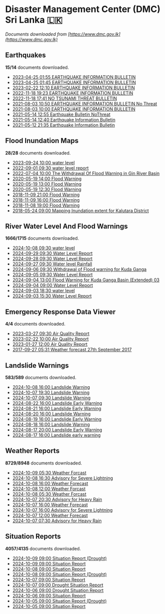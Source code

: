 # Disaster Management Center (DMC) Sri Lanka :sri_lanka:

*Documents downloaded from [https://www.dmc.gov.lk](https://www.dmc.gov.lk)*

## Earthquakes

**15/14** documents downloaded.

* [2023-04-25 01:55 EARTHQUAKE INFORMATION BULLETIN](data/earthquakes/20230425.0155.earthquake-information-bulletin.pdf)
* [2023-04-25 01:45 EARTHQUAKE INFORMATION BULLETIN](data/earthquakes/20230425.0145.earthquake-information-bulletin.pdf)
* [2023-02-22 12:10 EARTHQUAKE INFORMATION BULLETIN](data/earthquakes/20230222.1210.earthquake-information-bulletin.pdf)
* [2022-11-18 19:23 EARTHQUAKE INFORMATION BULLETIN](data/earthquakes/20221118.1923.earthquake-information-bulletin.pdf)
* [2022-11-18 17:41 NO TSUNAMI THREAT BULLETIN](data/earthquakes/20221118.1741.no-tsunami-threat-bulletin.pdf)
* [2021-08-03 10:50 EARTHQUAKE INFORMATION BULLETIN No Threat](data/earthquakes/20210803.1050.earthquake-information-bulletin-no-threat.pdf)
* [2021-08-03 10:00 EARTHQUAKE INFORMATION BULLETIN](data/earthquakes/20210803.1000.earthquake-information-bulletin.pdf)
* [2021-05-14 12:55 Earthquake Bulletin NoThreat](data/earthquakes/20210514.1255.earthquake-bulletin-nothreat.pdf)
* [2021-05-14 12:40 Earthquake Information Bulletin](data/earthquakes/20210514.1240.earthquake-information-bulletin.pdf)
* [2021-05-12 21:35 Earthquake Information Bulletin](data/earthquakes/20210512.2135.earthquake-information-bulletin.pdf)

## Flood Inundation Maps

**28/28** documents downloaded.

* [2023-09-24 10:00 water level](data/flood-inundation-maps/20230924.1000.water-level.pdf)
* [2022-09-01 09:30 water level report](data/flood-inundation-maps/20220901.0930.water-level-report.pdf)
* [2022-07-04 10:00 The Withdrawal Of Flood Warning in Gin River Basin](data/flood-inundation-maps/20220704.1000.the-withdrawal-of-flood-warning-in-gin-river-basin.pdf)
* [2020-05-19 14:00 Flood Warning](data/flood-inundation-maps/20200519.1400.flood-warning.pdf)
* [2020-05-19 13:00 Flood Warning](data/flood-inundation-maps/20200519.1300.flood-warning.pdf)
* [2020-05-19 12:30 Flood Warning](data/flood-inundation-maps/20200519.1230.flood-warning.pdf)
* [2018-11-09 21:00 Flood Warning](data/flood-inundation-maps/20181109.2100.flood-warning.PDF)
* [2018-11-09 16:00 Flood Warning](data/flood-inundation-maps/20181109.1600.flood-warning.PDF)
* [2018-11-08 19:00 Flood Warning](data/flood-inundation-maps/20181108.1900.flood-warning.PDF)
* [2018-05-24 09:00 Mapping Inundation extent for Kalutara District](data/flood-inundation-maps/20180524.0900.mapping-inundation-extent-for-kalutara-district.pdf)

## River Water Level And Flood Warnings

**1666/1715** documents downloaded.

* [2024-10-08 09:30 water level](data/river-water-level-and-flood-warnings/20241008.0930.water-level.jpg)
* [2024-09-29 09:30 Water Level Report](data/river-water-level-and-flood-warnings/20240929.0930.water-level-report.jpg)
* [2024-09-28 09:30 Water Level Report](data/river-water-level-and-flood-warnings/20240928.0930.water-level-report.jpg)
* [2024-09-27 09:30 Water level  Rainfall](data/river-water-level-and-flood-warnings/20240927.0930.water-level-rainfall.jpg)
* [2024-09-06 09:30 Withdrawal of Flood warning for Kuda Ganga](data/river-water-level-and-flood-warnings/20240906.0930.withdrawal-of-flood-warning-for-kuda-ganga.pdf)
* [2024-09-05 09:30 Water Level Report](data/river-water-level-and-flood-warnings/20240905.0930.water-level-report.jpg)
* [2024-09-04 13:00 Flood Warning for Kuda Ganga Basin (Extended) 03](data/river-water-level-and-flood-warnings/20240904.1300.flood-warning-for-kuda-ganga-basin-extended-03.pdf)
* [2024-09-04 09:00 Water Level Report](data/river-water-level-and-flood-warnings/20240904.0900.water-level-report.jpg)
* [2024-09-03 18:30 water level](data/river-water-level-and-flood-warnings/20240903.1830.water-level.jpg)
* [2024-09-03 15:30 Water Level Report](data/river-water-level-and-flood-warnings/20240903.1530.water-level-report.jpg)

## Emergency Response Data Viewer

**4/4** documents downloaded.

* [2023-03-27 09:30 Air Quality Report](data/emergency-response-data-viewer/20230327.0930.air-quality-report.pdf)
* [2023-02-22 10:00 Air Quality Report](data/emergency-response-data-viewer/20230222.1000.air-quality-report.pdf)
* [2023-01-27 12:00 Air Quality Report](data/emergency-response-data-viewer/20230127.1200.air-quality-report.pdf)
* [2017-09-27 05:31 Weather forecast 27th September 2017](data/emergency-response-data-viewer/20170927.0531.weather-forecast-27th-september-2017.pdf)

## Landslide Warnings

**583/589** documents downloaded.

* [2024-10-08 16:00 Landslide Warning](data/landslide-warnings/20241008.1600.landslide-warning.pdf)
* [2024-10-07 19:30 Landslide Warning](data/landslide-warnings/20241007.1930.landslide-warning.pdf)
* [2024-10-07 09:30 Landslide Warning](data/landslide-warnings/20241007.0930.landslide-warning.pdf)
* [2024-08-22 16:00 Landslide Early Warning](data/landslide-warnings/20240822.1600.landslide-early-warning.pdf)
* [2024-08-21 16:00 Landslide Early Warning](data/landslide-warnings/20240821.1600.landslide-early-warning.pdf)
* [2024-08-20 16:00 Landslide Warning](data/landslide-warnings/20240820.1600.landslide-warning.pdf)
* [2024-08-19 16:00 Landslide Early Warning](data/landslide-warnings/20240819.1600.landslide-early-warning.pdf)
* [2024-08-18 16:00 Landslide Warning](data/landslide-warnings/20240818.1600.landslide-warning.pdf)
* [2024-08-17 20:00 Landslide Early Warning](data/landslide-warnings/20240817.2000.landslide-early-warning.pdf)
* [2024-08-17 16:00 Landslide early warning](data/landslide-warnings/20240817.1600.landslide-early-warning.pdf)

## Weather Reports

**8729/8948** documents downloaded.

* [2024-10-09 05:30 Weather Forcast](data/weather-reports/20241009.0530.weather-forcast.pdf)
* [2024-10-08 16:30 Advisory for Severe Lightning](data/weather-reports/20241008.1630.advisory-for-severe-lightning.pdf)
* [2024-10-08 16:00 Weather Forecast](data/weather-reports/20241008.1600.weather-forecast.pdf)
* [2024-10-08 12:00 Weather Forcast](data/weather-reports/20241008.1200.weather-forcast.pdf)
* [2024-10-08 05:30 Weather Forcast](data/weather-reports/20241008.0530.weather-forcast.pdf)
* [2024-10-07 20:30 Advisory for Heavy Rain](data/weather-reports/20241007.2030.advisory-for-heavy-rain.pdf)
* [2024-10-07 16:00 Weather Forecast](data/weather-reports/20241007.1600.weather-forecast.pdf)
* [2024-10-07 16:00 Advisory for Severe Lightning](data/weather-reports/20241007.1600.advisory-for-severe-lightning.pdf)
* [2024-10-07 12:00 Weather Forecast](data/weather-reports/20241007.1200.weather-forecast.pdf)
* [2024-10-07 07:30 Advisory for Heavy Rain](data/weather-reports/20241007.0730.advisory-for-heavy-rain.pdf)

## Situation Reports

**4057/4135** documents downloaded.

* [2024-10-09 09:00 Situation Report (Drought)](data/situation-reports/20241009.0900.situation-report-drought.pdf)
* [2024-10-09 09:00 Situation Report](data/situation-reports/20241009.0900.situation-report.pdf)
* [2024-10-08 09:00 Situation Report](data/situation-reports/20241008.0900.situation-report.pdf)
* [2024-10-08 09:00 Situation Report (Drought)](data/situation-reports/20241008.0900.situation-report-drought.pdf)
* [2024-10-07 09:00 Situation Report](data/situation-reports/20241007.0900.situation-report.pdf)
* [2024-10-07 09:00 Drought Situation Report](data/situation-reports/20241007.0900.drought-situation-report.pdf)
* [2024-10-06 09:00 Drought Situation Report](data/situation-reports/20241006.0900.drought-situation-report.pdf)
* [2024-10-06 09:00 Situation Report](data/situation-reports/20241006.0900.situation-report.pdf)
* [2024-10-05 09:00 Situation Report (Drought)](data/situation-reports/20241005.0900.situation-report-drought.pdf)
* [2024-10-05 09:00 Situation Report](data/situation-reports/20241005.0900.situation-report.pdf)
